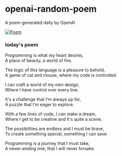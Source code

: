 
# openai-random-poem
 A poem generated daily by OpenAI

[![Poem](https://github.com/fbiego/openai-random-poem/actions/workflows/main.yml/badge.svg)](https://github.com/fbiego/openai-random-poem/actions/workflows/main.yml)

### today's poem  
  
Programming is what my heart desires,  
A place of beauty, a world of fire.  
  
The logic of this language is a pleasure to behold,  
A game of cat and mouse, where my code is controlled.  
  
I can craft a world of my own design,  
Where I have control over every line.  
  
It's a challenge that I'm always up for,  
A puzzle that I'm eager to explore.  
  
With a few lines of code, I can make a dream,  
Where I get to be creative and it's quite a scene.  
  
The possibilities are endless and I must be brave,  
To create something special, something I can save.  
  
Programming is a journey that I must take,  
A never-ending one, that I will never forsake.